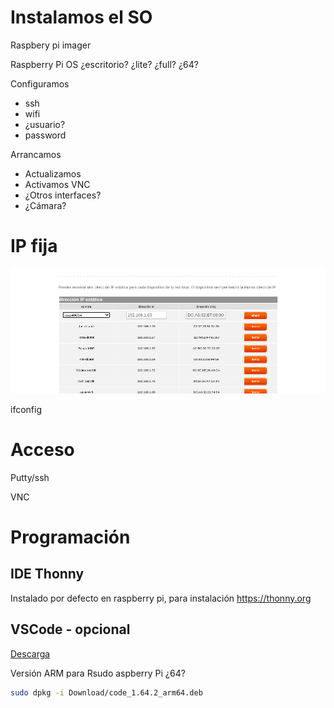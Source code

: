 # Instalamos el SO

Raspbery pi imager

Raspberry Pi OS ¿escritorio?  ¿lite? ¿full? ¿64? 


Configuramos 
* ssh
* wifi
* ¿usuario?
* password

Arrancamos

* Actualizamos
* Activamos VNC
* ¿Otros interfaces?
* ¿Cámara?


# IP fija

![](./images/IPFijaRouter.png)

ifconfig

# Acceso

Putty/ssh

VNC

# Programación


## IDE Thonny

Instalado por defecto en raspberry pi, para instalación https://thonny.org


## VSCode - opcional

[Descarga](https://code.visualstudio.com/download)

Versión ARM para Rsudo aspberry Pi ¿64?


```sh
sudo dpkg -i Download/code_1.64.2_arm64.deb
```


